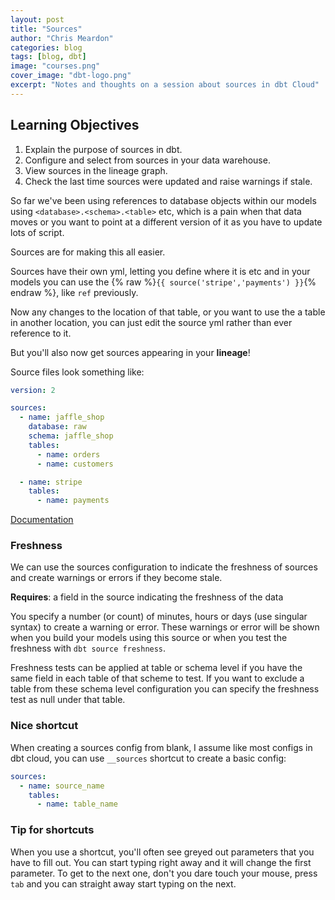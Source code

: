 ```yaml
---
layout: post
title: "Sources"
author: "Chris Meardon"
categories: blog
tags: [blog, dbt]
image: "courses.png"
cover_image: "dbt-logo.png"
excerpt: "Notes and thoughts on a session about sources in dbt Cloud"
---
```


## Learning Objectives

1. Explain the purpose of sources in dbt.
2. Configure and select from sources in your data warehouse.
3. View sources in the lineage graph.
4. Check the last time sources were updated and raise warnings if stale.

So far we've been using references to database objects within our models using `<database>.<schema>.<table>` etc, which is a pain when that data moves or you want to point at a different version of it as you have to update lots of script.

Sources are for making this all easier.

Sources have their own yml, letting you define where it is etc and in your models you can use the {% raw %}`{{ source('stripe','payments') }}`{% endraw %}, like `ref` previously.

Now any changes to the location of that table, or you want to use the a table in another location, you can just edit the source yml rather than ever reference to it.

But you'll also now get sources appearing in your **lineage**!

Source files look something like:

```yml
version: 2

sources:
  - name: jaffle_shop
    database: raw
    schema: jaffle_shop
    tables:
      - name: orders
      - name: customers

  - name: stripe
    tables:
      - name: payments
```

[Documentation](https://docs.getdbt.com/docs/build/sources)

### Freshness

We can use the sources configuration to indicate the freshness of sources and create warnings or errors if they become stale.

**Requires**: a field in the source indicating the freshness of the data

You specify a number (or count) of minutes, hours or days (use singular syntax) to create a warning or error. These warnings or error will be shown when you build your models using this source or when you test the freshness with `dbt source freshness`.

Freshness tests can be applied at table or schema level if you have the same field in each table of that scheme to test. If you want to exclude a table from these schema level configuration you can specify the freshness test as null under that table.

### Nice shortcut

When creating a sources config from blank, I assume like most configs in dbt cloud, you can use `__sources` shortcut to create a basic config:

```yml
sources:
  - name: source_name
    tables:
      - name: table_name
```

### Tip for shortcuts

When you use a shortcut, you'll often see greyed out parameters that you have to fill out. You can start typing right away and it will change the first parameter. To get to the next one, don't you dare touch your mouse, press `tab` and you can straight away start typing on the next.
